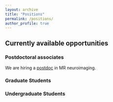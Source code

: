 ```yaml
---
layout: archive
title: "Positions"
permalink: /positions/
author_profile: true
---
```



## Currently available opportunities 

### Postdoctoral associates
We are hiring a
<a href="https://www.urmc.rochester.edu/MediaLibraries/URMCMedia/education/graduate/post-doctoral/post-doctoral-positions/documents/Schifitto_Uddin_Postdoc_position_AD_FINAL.pdf" target="_blank">postdoc</a> in MR neuroimaging. 
### Graduate Students

### Undergraduate Students

